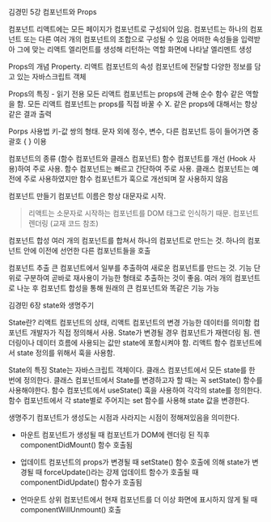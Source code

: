 김경민 5강 컴포넌트와 Props

컴포넌트
 리액트에는 모든 페이지가 컴포넌트로 구성되어 있음.
 컴포넌트는 하나의 컴포넌트 또는 다른 여러 개의 컴포넌트의 조합으로 구성될 수 있음
 어떠한 속성들을 입력받아 그에 맞는 리액트 엘리먼트를 생성해 리턴하는 역할
 화면에 나타날 엘리멘트 생성

Props의 개념
 Property. 리액트 컴포넌트의 속성
 컴포넌트에 전달할 다양한 정보를 담고 있는 자바스크립트 객체

Props의 특징 - 읽기 전용
 모든 리액트 컴포넌트는 props에 관해 순수 함수 같은 역할을 함.
 모든 리액트 컴포넌트는 props를 직접 바꿀 수 X. 같은 props에 대해서는 항상 같은 결과 출력

Porps 사용법
 키-값 쌍의 형태.
 문자 외에 정수, 변수, 다른 컴포넌트 등이 들어가면 중괄호 { } 이용

컴포넌트의 종류 (함수 컴포넌트와 클래스 컴포넌트)
 함수 컴포넌트를 개선 (Hook 사용)하여 주로 사용.
 함수 컴포넌트는 빠르고 간단하여 주로 사용.
 클래스 컴포넌트는 예전에 주로 사용하였지만 함수 컴포넌트가 훅으로 개선되며 잘 사용하지 않음

컴포넌트 만들기
 컴포넌트 이름은 항상 대문자로 시작.
  > 리액트는 소문자로 시작하는 컴포넌트를 DOM 태그로 인식하기 때문.
 컴포넌트 렌더링 (교재 코드 참조)
  
컴포넌트 합성
 여러 개의 컴포넌트를 합쳐서 하나의 컴포넌트로 만드는 것.
 하나의 컴포넌트 안에 이전에 선언한 다른 컴포넌트들을 호출

컴포넌트 추출
 큰 컴포넌트에서 일부를 추출하여 새로운 컴포넌트를 만드는 것.
 기능 단위로 구분하여 곧바로 재사용이 가능한 형태로 추출하는 것이 좋음.
 여러 개의 컴포넌트로 나눈 후 컴포넌트 합성을 통해 원래의 큰 컴포넌트와 똑같은 기능 가능

김경민 6장 state와 생명주기

State란?
 리액트 컴포넌트의 상태, 리액트 컴포넌트의 변경 가능한 데이터를 의미함
 컴포넌트 개발자가 직접 정의해서 사용.
 State가 변경될 경우 컴포넌트가 재렌더링 됨.
 렌더링이나 데이터 흐름에 사용되는 값만 state에 포함시켜야 함.
 리액트 함수 컴포넌트에서 state 정의를 위해서 훅을 사용함.

State의 특징
 State는 자바스크립트 객체이다.
 클래스 컴포넌트에서 모든 state를 한 번에 정의한다.
 클래스 컴포넌트에서 State를 변경하고자 할 때는 꼭 setState() 함수를 사용해야한다.
 함수 컴포넌트에서 useState() 훅을 사용하여 각각의 state를 정의한다.
 함수 컴포넌트에서 각 state별로 주어지는 set 함수를 사용해 state 값을 변경한다.

생명주기
 컴포넌트가 생성도는 시점과 사라지는 시점이 정해져있음을 의미한다.

 - 마운트
    컴포넌트가 생성될 때
    컴포넌트가 DOM에 렌더링 된 직후 componentDidMount() 함수 호출됨

 - 업데이트 
    컴포넌트의 props가 변경될 때
    setState() 함수 호출에 의해 state가 변경될 때
    forceUpdate()라는 강제 업데이트 함수가 호출될 때
    componentDidUpdate() 함수가 호출됨

 - 언마운트
    상위 컴포넌트에서 현재 컴포넌트를 더 이상 화면에 표시하지 않게 될 때
    componentWillUnmount() 호출
